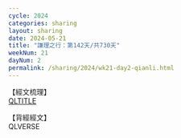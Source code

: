 ```yaml
---
cycle: 2024
categories: sharing
layout: sharing
date: 2024-05-21
title: "謙理之行：第142天/共730天"
weekNum: 21
dayNum: 2
permalink: /sharing/2024/wk21-day2-qianli.html
---
```

【經文梳理】  
[QLTITLE](QLLINK)

【背經經文】  
QLVERSE
